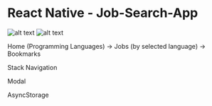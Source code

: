 # React Native - Job-Search-App
![alt text](https://user-images.githubusercontent.com/57039414/118807671-e4f1cb00-b8a8-11eb-926c-d66009381376.png)
![alt text](https://user-images.githubusercontent.com/57039414/118808535-e96ab380-b8a9-11eb-9d54-67cfc2fb3c1e.png)

Home (Programming Languages) -> Jobs (by selected language) -> Bookmarks

Stack Navigation

Modal

AsyncStorage
